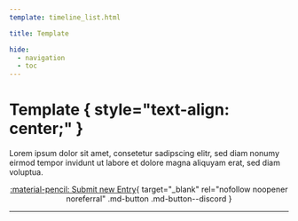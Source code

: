 ```yaml
---
template: timeline_list.html

title: Template

hide:
  - navigation
  - toc
---
```


# Template { style="text-align: center;" }

Lorem ipsum dolor sit amet, consetetur sadipscing elitr, sed diam nonumy eirmod tempor invidunt ut labore et dolore magna aliquyam erat, sed diam voluptua.

<center>

[:material-pencil: Submit new Entry](https://github.com/hasgoodui-design/Template/issues){ target="_blank" rel="nofollow noopener noreferral" .md-button .md-button--discord }

</center>

----